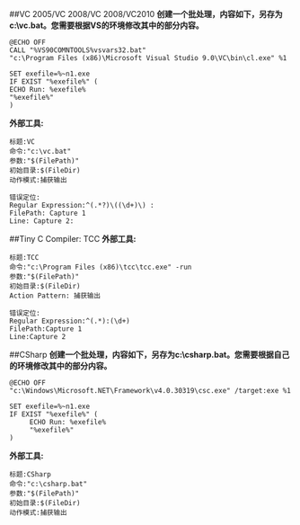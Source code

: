 ##VC 2005/VC 2008/VC 2008/VC2010
**创建一个批处理，内容如下，另存为c:\vc.bat。您需要根据VS的环境修改其中的部分内容。**

```
@ECHO OFF
CALL "%VS90COMNTOOLS%vsvars32.bat"
"c:\Program Files (x86)\Microsoft Visual Studio 9.0\VC\bin\cl.exe" %1

SET exefile=%~n1.exe
IF EXIST "%exefile%" (
ECHO Run: %exefile%
"%exefile%"
)
```

**外部工具:**

```
标题:VC
命令:"c:\vc.bat"
参数:"$(FilePath)"
初始目录:$(FileDir)
动作模式:捕获输出
```
```
错误定位:
Regular Expression:^(.*?)\((\d+)\) :
FilePath: Capture 1
Line: Capture 2:
```

##Tiny C Compiler: TCC
**外部工具:**

```
标题:TCC
命令:"c:\Program Files (x86)\tcc\tcc.exe" -run
参数:"$(FilePath)"
初始目录:$(FileDir)
Action Pattern: 捕获输出
```
```
错误定位:
Regular Expression:^(.*):(\d+)
FilePath:Capture 1
Line:Capture 2
```

##CSharp 
**创建一个批处理，内容如下，另存为c:\csharp.bat。您需要根据自己的环境修改其中的部分内容。**

```
@ECHO OFF
"c:\Windows\Microsoft.NET\Framework\v4.0.30319\csc.exe" /target:exe %1

SET exefile=%~n1.exe
IF EXIST "%exefile%" (
	 ECHO Run: %exefile%
	 "%exefile%"
)
```

**外部工具:**

```
标题:CSharp
命令:"c:\csharp.bat"
参数:"$(FilePath)"
初始目录:$(FileDir)
动作模式:捕获输出
```